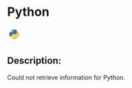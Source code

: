 # Python

![Python](images/Python.png)

## Description:
Could not retrieve information for Python.

